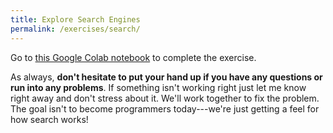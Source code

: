 ```yaml
---
title: Explore Search Engines
permalink: /exercises/search/
---
```


Go to [this Google Colab notebook](https://colab.research.google.com/drive/1_nfxNJDlRdN2_yKpwHOndeHU9lcsLt_9?usp=sharing) to complete the exercise.

As always, **don't hesitate to put your hand up if you have any questions or run into any problems**. If something isn't working right just let me know right away and don't stress about it. We'll work together to fix the problem. The goal isn't to become programmers today---we're just getting a feel for how search works!
